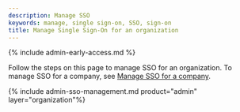 ```yaml
---
description: Manage SSO
keywords: manage, single sign-on, SSO, sign-on
title: Manage Single Sign-On for an organization
---
```


{% include admin-early-access.md %}

Follow the steps on this page to manage SSO for an organization. To manage SSO for a company, see [Manage SSO for a company](/admin/company/settings/sso-management/).


{% include admin-sso-management.md product="admin" layer="organization"%}